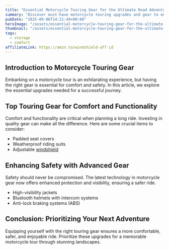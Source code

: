 ```yaml
---
title: "Essential Motorcycle Touring Gear for the Ultimate Road Adventure"
summary: "Discover must-have motorcycle touring upgrades and gear to enhance your ultimate road adventure."
pubDate: "2025-09-06T14:21:49+00:00"
heroImage: "/assets/essential-motorcycle-touring-gear-for-the-ultimate-road-adventure-hero.jpg"
thumbnail: "/assets/essential-motorcycle-touring-gear-for-the-ultimate-road-adventure-thumb.jpg"
tags:
  - storage
  - comfort
affiliateLink: https://amzn.to/windshield-aff-id
---
```


<h2>Introduction to Motorcycle Touring Gear</h2>
<p>Embarking on a motorcycle tour is an exhilarating experience, but having the right gear is essential for comfort and safety. In this article, we explore the essential upgrades needed for a successful journey.</p>

<h2>Top Touring Gear for Comfort and Functionality</h2>
<p>Comfort and functionality are critical when planning a long ride. Investing in quality gear can make all the difference. Here are some crucial items to consider:</p>
<ul>
  <li>Padded seat covers</li>
  <li>Weatherproof riding suits</li>
  <li>Adjustable <a href="https://amzn.to/windshield-aff-id" target="_blank" rel="noopener noreferrer">windshield</a></li>
</ul>

<h2>Enhancing Safety with Advanced Gear</h2>
<p>Safety should never be compromised. The latest technology in motorcycle gear now offers enhanced protection and visibility, ensuring a safer ride.</p>
<ul>
  <li>High-visibility jackets</li>
  <li>Bluetooth helmets with intercom systems</li>
  <li>Anti-lock braking systems (ABS)</li>
</ul>

<h2>Conclusion: Prioritizing Your Next Adventure</h2>
<p>Equipping yourself with the right touring gear ensures a more comfortable, safer, and enjoyable ride. Prioritize these upgrades for a memorable motorcycle tour through stunning landscapes.</p>